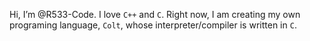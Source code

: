 Hi, I’m @R533-Code.
I love `C++` and `C`.
Right now, I am creating my own programing language, `Colt`, whose interpreter/compiler is written in `C`.

<!---
R533-Code/R533-Code is a ✨ special ✨ repository because its `README.md` (this file) appears on your GitHub profile.
You can click the Preview link to take a look at your changes.
--->
